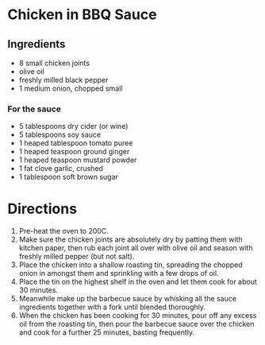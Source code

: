 # Chicken in BBQ Sauce

## Ingredients
- 8 small chicken joints
- olive oil
- freshly milled black pepper
- 1 medium onion, chopped small
### For the sauce
- 5 tablespoons dry cider (or wine)
- 5 tablespoons soy sauce
- 1 heaped tablespoon tomato puree
- 1 heaped teaspoon ground ginger
- 1 heaped teaspoon mustard powder
- 1 fat clove garlic, crushed
- 1 tablespoon soft brown sugar

# Directions
1. Pre-heat the oven to 200C.
1. Make sure the chicken joints are absolutely dry by patting them with kitchen paper, then rub each joint all over with
   olive oil and season with freshly milled pepper (but not salt).
1. Place the chicken into a shallow roasting tin, spreading the chopped onion in amongst them and sprinkling with a few
   drops of oil.
1. Place the tin on the highest shelf in the oven and let them cook for about 30 minutes.
1. Meanwhile make up the barbecue sauce by whisking all the sauce ingredients together with a fork until blended
   thoroughly.
1. When the chicken has been cooking for 30 minutes, pour off any excess oil from the roasting tin, then pour the
   barbecue sauce over the chicken and cook for a further 25 minutes, basting frequently.
